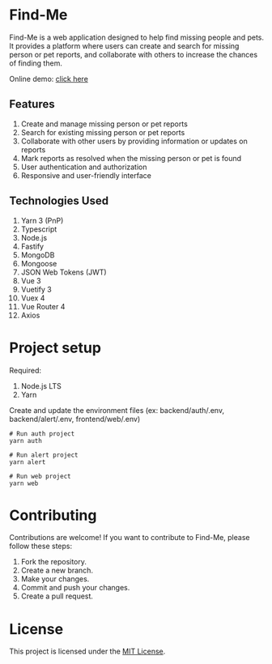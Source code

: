 # Find-Me

Find-Me is a web application designed to help find missing people and pets. It provides a platform where users can create and search for missing person or pet reports, and collaborate with others to increase the chances of finding them.

Online demo: [click here](https://find-me-project.com/)

## Features

1. Create and manage missing person or pet reports
1. Search for existing missing person or pet reports
1. Collaborate with other users by providing information or updates on reports
1. Mark reports as resolved when the missing person or pet is found
1. User authentication and authorization
1. Responsive and user-friendly interface

## Technologies Used

1. Yarn 3 (PnP)
1. Typescript
1. Node.js
1. Fastify
1. MongoDB
1. Mongoose
1. JSON Web Tokens (JWT)
1. Vue 3
1. Vuetify 3
1. Vuex 4
1. Vue Router 4
1. Axios

# Project setup

Required:
1. Node.js LTS
1. Yarn

Create and update the environment files (ex: backend/auth/.env, backend/alert/.env, frontend/web/.env)

```
# Run auth project
yarn auth
```

```
# Run alert project
yarn alert
```

```
# Run web project
yarn web
```

# Contributing

Contributions are welcome! If you want to contribute to Find-Me, please follow these steps:

1. Fork the repository.
1. Create a new branch.
1. Make your changes.
1. Commit and push your changes.
1. Create a pull request.

# License

This project is licensed under the [MIT License](./LICENSE).

<!--
yarn dlx @yarnpkg/sdks vscode
yarn set version 3.x
-->
